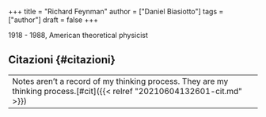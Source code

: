 +++
title = "Richard Feynman"
author = ["Daniel Biasiotto"]
tags = ["author"]
draft = false
+++

1918 - 1988, American theoretical physicist


## Citazioni {#citazioni}

|                                                                                                                           |
|---------------------------------------------------------------------------------------------------------------------------|
| Notes aren’t a record of my thinking process. They are my thinking process.[#cit]({{< relref "20210604132601-cit.md" >}}) |